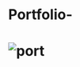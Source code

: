 # Portfolio-
# ![port](https://user-images.githubusercontent.com/68476475/114417723-76e22600-9bcf-11eb-85c5-b2295553520d.png)

